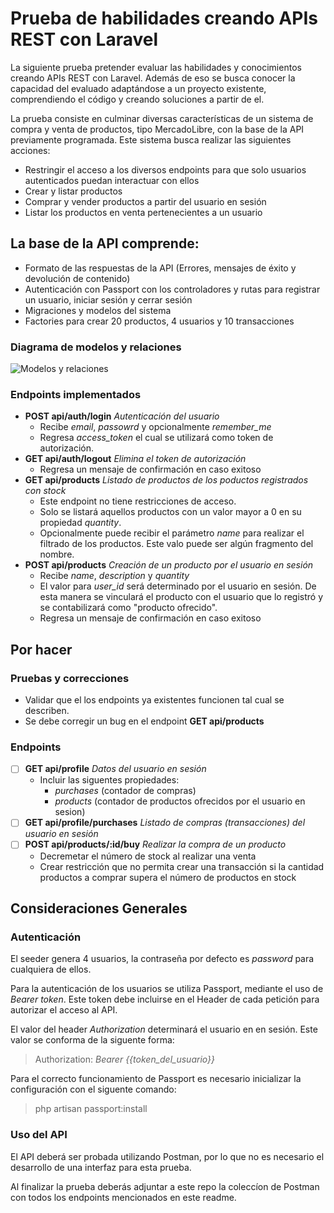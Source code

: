 # Prueba de habilidades creando APIs REST con Laravel

La siguiente prueba pretender evaluar las habilidades y conocimientos creando APIs REST con Laravel. Además de eso se busca conocer la capacidad del evaluado adaptándose a un proyecto existente, comprendiendo el código y creando soluciones a partir de el.

La prueba consiste en culminar diversas características de un sistema de compra y venta de productos, tipo MercadoLibre, con la base de la API previamente programada. Este sistema busca realizar las siguientes acciones:

- Restringir el acceso a los diversos endpoints para que solo usuarios autenticados puedan interactuar con ellos
- Crear y listar productos
- Comprar y vender productos a partir del usuario en sesión
- Listar los productos en venta pertenecientes a un usuario

## La base de la API comprende:

- Formato de las respuestas de la API (Errores, mensajes de éxito y devolución de contenido)
- Autenticación con Passport con los controladores y rutas para registrar un usuario, iniciar sesión y cerrar sesión
- Migraciones y modelos del sistema
- Factories para crear 20 productos, 4 usuarios y 10 transacciones

### Diagrama de modelos y relaciones

![Modelos y relaciones](https://i.ibb.co/VBnpmCq/Captura-de-pantalla-de-2021-07-08-03-38-18.png "Modelos y relaciones")


### Endpoints implementados

- __POST api/auth/login__ *Autenticación del usuario*
    - Recibe *email*, *passowrd* y opcionalmente *remember_me*
    - Regresa *access_token* el cual se utilizará como token de autorización.
- __GET api/auth/logout__ *Elimina el token de autorización*
    - Regresa un mensaje de confirmación en caso exitoso
- __GET api/products__ *Listado de productos de los poductos registrados con stock*
    - Este endpoint no tiene restricciones de acceso.
    - Solo se listará aquellos productos con un valor mayor a 0 en su propiedad *quantity*.
    - Opcionalmente puede recibir el parámetro *name* para realizar el filtrado de los productos. Este valo puede ser algún fragmento del nombre.
- __POST api/products__ *Creación de un producto por el usuario en sesión*
    - Recibe *name*, *description* y *quantity*
    - El valor para *user_id* será determinado por el usuario en sesión. De esta manera se vinculará el producto con el usuario que lo registró y se contabilizará como "producto ofrecido".
    - Regresa un mensaje de confirmación en caso exitoso


## Por hacer

### Pruebas y correcciones
- Validar que el los endpoints ya existentes funcionen tal cual se describen.
- Se debe corregir un bug en el endpoint **GET api/products**

### Endpoints
- [ ] __GET api/profile__ *Datos del usuario en sesión*
    - Incluir las siguentes propiedades:
        - *purchases* (contador de compras)
        - *products* (contador de productos ofrecidos por el usuario en sesion)
- [ ] __GET api/profile/purchases__ *Listado de compras (transacciones) del usuario en sesión*
- [ ] __POST api/products/:id/buy__ *Realizar la compra de un producto*
    - Decremetar el número de stock al realizar una venta
    - Crear restricción que no permita crear una transacción si la cantidad productos a comprar supera el número de productos en stock

## Consideraciones Generales

### Autenticación
El seeder genera 4 usuarios, la contraseña por defecto es *password* para cualquiera de ellos.

Para la autenticación de los usuarios se utiliza Passport, mediante el uso de *Bearer token*.
Este token debe incluirse en el Header de cada petición para autorizar el acceso al API.

El valor del header *Authorization* determinará el usuario en en sesión. Este valor se conforma de la siguente forma:
> Authorization: *Bearer {{token_del_usuario}}*

Para el correcto funcionamiento de Passport es necesario inicializar la configuración con el siguente comando:
> php artisan passport:install

### Uso del API
El API deberá ser probada utilizando Postman, por lo que no es necesario el desarrollo de una interfaz para esta prueba.

Al finalizar la prueba deberás adjuntar a este repo la coleccíon de Postman con todos los endpoints mencionados en este readme.

